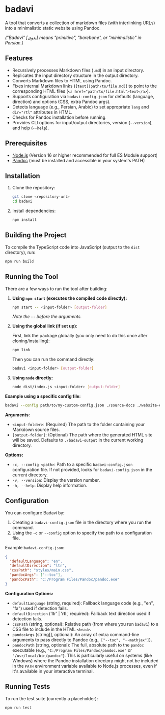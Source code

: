 # badavi

A tool that converts a collection of markdown files (with interlinking URLs) into a minimalistic static website using Pandoc.

*("Badavi" [بدوی] means "primitive", "barebone", or "minimalistic" in Persian.)*

## Features

*   Recursively processes Markdown files (`.md`) in an input directory.
*   Replicates the input directory structure in the output directory.
*   Converts Markdown files to HTML using Pandoc.
*   Fixes internal Markdown links (`[text](path/to/file.md)`) to point to the corresponding HTML files (`<a href="path/to/file.html">text</a>`).
*   Supports configuration via `badavi-config.json` for defaults (language, direction) and options (CSS, extra Pandoc args).
*   Detects language (e.g., Persian, Arabic) to set appropriate `lang` and `dir="rtl"` attributes in HTML.
*   Checks for Pandoc installation before running.
*   Provides CLI options for input/output directories, version (`--version`), and help (`--help`).

## Prerequisites

*   [Node.js](https://nodejs.org/) (Version 16 or higher recommended for full ES Module support)
*   [Pandoc](https://pandoc.org/installing.html) (must be installed and accessible in your system's PATH)

## Installation

1.  Clone the repository:
    ```bash
    git clone <repository-url>
    cd badavi
    ```
2.  Install dependencies:
    ```bash
    npm install
    ```

## Building the Project

To compile the TypeScript code into JavaScript (output to the `dist` directory), run:

```bash
npm run build
```

## Running the Tool

There are a few ways to run the tool after building:

1.  **Using `npm start` (executes the compiled code directly):**

    ```bash
    npm start -- <input-folder> [output-folder]
    ```
    *Note the `--` before the arguments.* 

2.  **Using the global link (if set up):**

    First, link the package globally (you only need to do this once after cloning/installing):
    ```bash
    npm link
    ```
    Then you can run the command directly:
    ```bash
    badavi <input-folder> [output-folder]
    ```

3.  **Using `node` directly:**

    ```bash
    node dist/index.js <input-folder> [output-folder]
    ```

**Example using a specific config file:**

```bash
badavi --config path/to/my-custom-config.json ./source-docs ./website-output
```

**Arguments:**

*   `<input-folder>`: (Required) The path to the folder containing your Markdown source files.
*   `[output-folder]`: (Optional) The path where the generated HTML site will be saved. Defaults to `./badavi-output` in the current working directory.

**Options:**

*   `-c, --config <path>`: Path to a specific `badavi-config.json` configuration file. If not provided, looks for `badavi-config.json` in the current directory.
*   `-v, --version`: Display the version number.
*   `-h, --help`: Display help information.

## Configuration

You can configure Badavi by:

1.  Creating a `badavi-config.json` file in the directory where you run the command.
2.  Using the `-c` or `--config` option to specify the path to a configuration file.

Example `badavi-config.json`:

```json
{
  "defaultLanguage": "en",
  "defaultDirection": "ltr",
  "cssPath": "styles/main.css",
  "pandocArgs": ["--toc"],
  "pandocPath": "C:/Program Files/Pandoc/pandoc.exe"
}
```

**Configuration Options:**

*   `defaultLanguage` (string, required): Fallback language code (e.g., "en", "fa") used if detection fails.
*   `defaultDirection` ('ltr' | 'rtl', required): Fallback text direction used if detection fails.
*   `cssPath` (string, optional): Relative path (from where you run `badavi`) to a CSS file to include in the HTML `<head>`.
*   `pandocArgs` (string[], optional): An array of extra command-line arguments to pass directly to Pandoc (e.g., `["--toc", "--mathjax"]`).
*   `pandocPath` (string, optional): The full, absolute path to the `pandoc` executable (e.g., `"C:/Program Files/Pandoc/pandoc.exe"` or `"/usr/local/bin/pandoc"`). This is particularly useful on systems (like Windows) where the Pandoc installation directory might not be included in the `PATH` environment variable available to Node.js processes, even if it's available in your interactive terminal.

## Running Tests

To run the test suite (currently a placeholder):

```bash
npm run test
```
